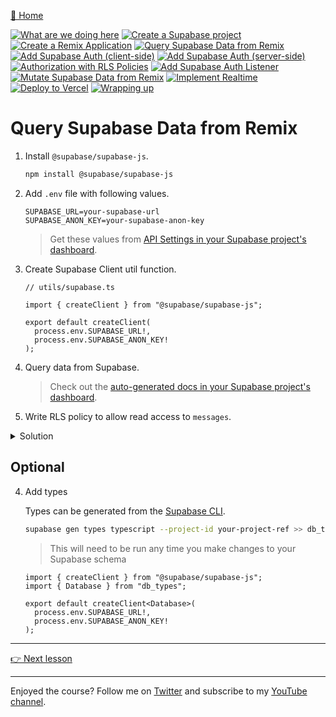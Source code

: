 [🏡 Home](../README.md)

[![What are we doing here](https://placehold.co/15x15/00ff00/00ff00.png)](./01-what-are-we-doing-here.md)
[![Create a Supabase project](https://placehold.co/15x15/00ff00/00ff00.png)](./02-create-a-supabase-project.md)
[![Create a Remix Application](https://placehold.co/15x15/00ff00/00ff00.png)](./03-create-a-remix-application.md)
[![Query Supabase Data from Remix](https://placehold.co/15x15/00ff00/00ff00.png)](./04-query-supabase-data-from-remix.md)
[![Add Supabase Auth (client-side)](https://placehold.co/15x15/555555/555555.png)](./05-add-client-auth.md)
[![Add Supabase Auth (server-side)](https://placehold.co/15x15/555555/555555.png)](./06-add-server-auth.md)
[![Authorization with RLS Policies](https://placehold.co/15x15/555555/555555.png)](./07-authorization-with-rls-policies.md)
[![Add Supabase Auth Listener](https://placehold.co/15x15/555555/555555.png)](./08-add-supabase-auth-listener.md)
[![Mutate Supabase Data from Remix](https://placehold.co/15x15/555555/555555.png)](./09-mutate-supabase-data-from-remix.md)
[![Implement Realtime](https://placehold.co/15x15/555555/555555.png)](./10-implement-realtime.md)
[![Deploy to Vercel](https://placehold.co/15x15/555555/555555.png)](./11-deploy-to-vercel.md)
[![Wrapping up](https://placehold.co/15x15/555555/555555.png)](./12-wrapping-up.md)

# Query Supabase Data from Remix

1. Install `@supabase/supabase-js`.

   ```bash
   npm install @supabase/supabase-js
   ```

2. Add `.env` file with following values.

   ```
   SUPABASE_URL=your-supabase-url
   SUPABASE_ANON_KEY=your-supabase-anon-key
   ```

   > Get these values from [API Settings in your Supabase project's dashboard](https://app.supabase.com/project/_/settings/api).

3. Create Supabase Client util function.

   ```tsx
   // utils/supabase.ts

   import { createClient } from "@supabase/supabase-js";

   export default createClient(
     process.env.SUPABASE_URL!,
     process.env.SUPABASE_ANON_KEY!
   );
   ```

4. Query data from Supabase.

   > Check out the [auto-generated docs in your Supabase project's dashboard](https://app.supabase.com/project/_/api).

5. Write RLS policy to allow read access to `messages`.

<details>
  <summary>Solution</summary>

```tsx
// app/routes/index.tsx

import { ActionFunction, json, LoaderFunction } from "@remix-run/node";
import { useLoaderData } from "@remix-run/react";
import supabase from "utils/supabase";

export const loader: LoaderFunction = async ({ request }) => {
  const { data: messages } = await supabase.from("messages").select();
  return json({ messages });
};

export default function Index() {
  const { messages } = useLoaderData();
  return <pre>{JSON.stringify(messages, null, 2)}</pre>;
}
```

```sql
create policy "Allow read access for messages" on public.messages
for select using (true);
```

</details>

## Optional

4. Add types

   Types can be generated from the [Supabase CLI](https://supabase.com/docs/reference/cli).

   ```bash
   supabase gen types typescript --project-id your-project-ref >> db_types.ts
   ```

   > This will need to be run any time you make changes to your Supabase schema

   ```tsx
   import { createClient } from "@supabase/supabase-js";
   import { Database } from "db_types";

   export default createClient<Database>(
     process.env.SUPABASE_URL!,
     process.env.SUPABASE_ANON_KEY!
   );
   ```

---

[👉 Next lesson](./05-add-client-auth.md)

---

Enjoyed the course? Follow me on [Twitter](https://twitter.com/jonmeyers_io) and subscribe to my [YouTube channel](https://www.youtube.com/jonmeyers).
